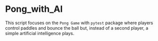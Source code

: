 # Pong_with_AI

This script focuses on the ``Pong Game`` with ``pytest`` package where players control paddles and bounce the ball but, instead of a second player, a simple artificial intelligence plays.
